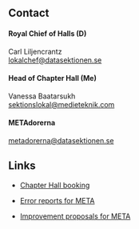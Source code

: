 ## Contact

#### Royal Chief of Halls (D)
Carl Liljencrantz</br>
[lokalchef@datasektionen.se](mailto:lokalchef@datasektionen.se)

#### Head of Chapter Hall (Me)
Vanessa Baatarsukh</br>
[sektionslokal@medieteknik.com](mailto:sektionslokal@medieteknik.com)

#### METAdorerna
[metadorerna@datasektionen.se](mailto:metadorerna@datasektionen.se)

## Links
* [Chapter Hall booking](en/chapter/lokalbokning)

* [Error reports for META](dsekt.se/felanmal)

* [Improvement proposals for META](dsekt.se/forslag)
